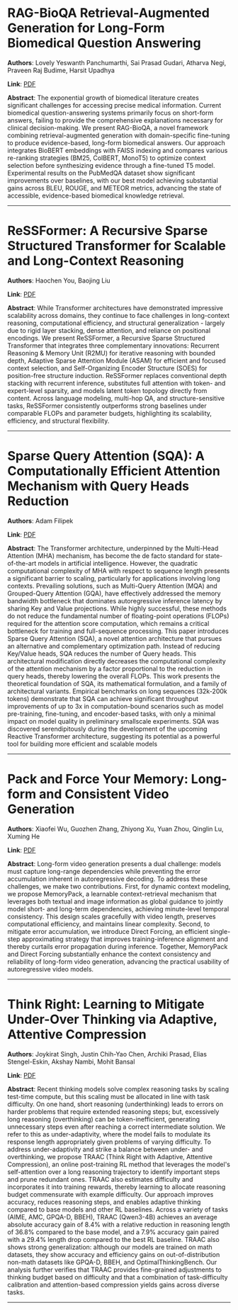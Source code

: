 # RAG-BioQA Retrieval-Augmented Generation for Long-Form Biomedical Question Answering 

**Authors**: Lovely Yeswanth Panchumarthi, Sai Prasad Gudari, Atharva Negi, Praveen Raj Budime, Harsit Upadhya  

**Link**: [PDF](https://arxiv.org/pdf/2510.01612)  

**Abstract**: The exponential growth of biomedical literature creates significant challenges for accessing precise medical information. Current biomedical question-answering systems primarily focus on short-form answers, failing to provide the comprehensive explanations necessary for clinical decision-making. We present RAG-BioQA, a novel framework combining retrieval-augmented generation with domain-specific fine-tuning to produce evidence-based, long-form biomedical answers. Our approach integrates BioBERT embeddings with FAISS indexing and compares various re-ranking strategies (BM25, ColBERT, MonoT5) to optimize context selection before synthesizing evidence through a fine-tuned T5 model. Experimental results on the PubMedQA dataset show significant improvements over baselines, with our best model achieving substantial gains across BLEU, ROUGE, and METEOR metrics, advancing the state of accessible, evidence-based biomedical knowledge retrieval. 

---
# ReSSFormer: A Recursive Sparse Structured Transformer for Scalable and Long-Context Reasoning 

**Authors**: Haochen You, Baojing Liu  

**Link**: [PDF](https://arxiv.org/pdf/2510.01585)  

**Abstract**: While Transformer architectures have demonstrated impressive scalability across domains, they continue to face challenges in long-context reasoning, computational efficiency, and structural generalization - largely due to rigid layer stacking, dense attention, and reliance on positional encodings. We present ReSSFormer, a Recursive Sparse Structured Transformer that integrates three complementary innovations: Recurrent Reasoning & Memory Unit (R2MU) for iterative reasoning with bounded depth, Adaptive Sparse Attention Module (ASAM) for efficient and focused context selection, and Self-Organizing Encoder Structure (SOES) for position-free structure induction. ReSSFormer replaces conventional depth stacking with recurrent inference, substitutes full attention with token- and expert-level sparsity, and models latent token topology directly from content. Across language modeling, multi-hop QA, and structure-sensitive tasks, ReSSFormer consistently outperforms strong baselines under comparable FLOPs and parameter budgets, highlighting its scalability, efficiency, and structural flexibility. 

---
# Sparse Query Attention (SQA): A Computationally Efficient Attention Mechanism with Query Heads Reduction 

**Authors**: Adam Filipek  

**Link**: [PDF](https://arxiv.org/pdf/2510.01817)  

**Abstract**: The Transformer architecture, underpinned by the Multi-Head Attention (MHA) mechanism, has become the de facto standard for state-of-the-art models in artificial intelligence. However, the quadratic computational complexity of MHA with respect to sequence length presents a significant barrier to scaling, particularly for applications involving long contexts. Prevailing solutions, such as Multi-Query Attention (MQA) and Grouped-Query Attention (GQA), have effectively addressed the memory bandwidth bottleneck that dominates autoregressive inference latency by sharing Key and Value projections. While highly successful, these methods do not reduce the fundamental number of floating-point operations (FLOPs) required for the attention score computation, which remains a critical bottleneck for training and full-sequence processing. This paper introduces Sparse Query Attention (SQA), a novel attention architecture that pursues an alternative and complementary optimization path. Instead of reducing Key/Value heads, SQA reduces the number of Query heads. This architectural modification directly decreases the computational complexity of the attention mechanism by a factor proportional to the reduction in query heads, thereby lowering the overall FLOPs. This work presents the theoretical foundation of SQA, its mathematical formulation, and a family of architectural variants. Empirical benchmarks on long sequences (32k-200k tokens) demonstrate that SQA can achieve significant throughput improvements of up to 3x in computation-bound scenarios such as model pre-training, fine-tuning, and encoder-based tasks, with only a minimal impact on model quality in preliminary smallscale experiments. SQA was discovered serendipitously during the development of the upcoming Reactive Transformer architecture, suggesting its potential as a powerful tool for building more efficient and scalable models 

---
# Pack and Force Your Memory: Long-form and Consistent Video Generation 

**Authors**: Xiaofei Wu, Guozhen Zhang, Zhiyong Xu, Yuan Zhou, Qinglin Lu, Xuming He  

**Link**: [PDF](https://arxiv.org/pdf/2510.01784)  

**Abstract**: Long-form video generation presents a dual challenge: models must capture long-range dependencies while preventing the error accumulation inherent in autoregressive decoding. To address these challenges, we make two contributions. First, for dynamic context modeling, we propose MemoryPack, a learnable context-retrieval mechanism that leverages both textual and image information as global guidance to jointly model short- and long-term dependencies, achieving minute-level temporal consistency. This design scales gracefully with video length, preserves computational efficiency, and maintains linear complexity. Second, to mitigate error accumulation, we introduce Direct Forcing, an efficient single-step approximating strategy that improves training-inference alignment and thereby curtails error propagation during inference. Together, MemoryPack and Direct Forcing substantially enhance the context consistency and reliability of long-form video generation, advancing the practical usability of autoregressive video models. 

---
# Think Right: Learning to Mitigate Under-Over Thinking via Adaptive, Attentive Compression 

**Authors**: Joykirat Singh, Justin Chih-Yao Chen, Archiki Prasad, Elias Stengel-Eskin, Akshay Nambi, Mohit Bansal  

**Link**: [PDF](https://arxiv.org/pdf/2510.01581)  

**Abstract**: Recent thinking models solve complex reasoning tasks by scaling test-time compute, but this scaling must be allocated in line with task difficulty. On one hand, short reasoning (underthinking) leads to errors on harder problems that require extended reasoning steps; but, excessively long reasoning (overthinking) can be token-inefficient, generating unnecessary steps even after reaching a correct intermediate solution. We refer to this as under-adaptivity, where the model fails to modulate its response length appropriately given problems of varying difficulty. To address under-adaptivity and strike a balance between under- and overthinking, we propose TRAAC (Think Right with Adaptive, Attentive Compression), an online post-training RL method that leverages the model's self-attention over a long reasoning trajectory to identify important steps and prune redundant ones. TRAAC also estimates difficulty and incorporates it into training rewards, thereby learning to allocate reasoning budget commensurate with example difficulty. Our approach improves accuracy, reduces reasoning steps, and enables adaptive thinking compared to base models and other RL baselines. Across a variety of tasks (AIME, AMC, GPQA-D, BBEH), TRAAC (Qwen3-4B) achieves an average absolute accuracy gain of 8.4% with a relative reduction in reasoning length of 36.8% compared to the base model, and a 7.9% accuracy gain paired with a 29.4% length drop compared to the best RL baseline. TRAAC also shows strong generalization: although our models are trained on math datasets, they show accuracy and efficiency gains on out-of-distribution non-math datasets like GPQA-D, BBEH, and OptimalThinkingBench. Our analysis further verifies that TRAAC provides fine-grained adjustments to thinking budget based on difficulty and that a combination of task-difficulty calibration and attention-based compression yields gains across diverse tasks. 

---

